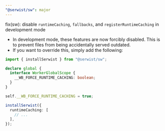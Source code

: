 ```yaml
---
"@serwist/sw": major
---
```


fix(sw): disable `runtimeCaching`, `fallbacks`, and `registerRuntimeCaching` in development mode

- In development mode, these features are now forcibly disabled. This is to prevent files from being accidentally served outdated.
- If you want to override this, simply add the following:

```ts
import { installSerwist } from "@serwist/sw";

declare global {
  interface WorkerGlobalScope {
    __WB_FORCE_RUNTIME_CACHING: boolean;
  }
}

self.__WB_FORCE_RUNTIME_CACHING = true;

installSerwist({
  runtimeCaching: [
    // ...
  ],
});
```
